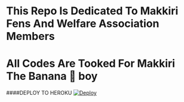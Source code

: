 # This Repo Is Dedicated To Makkiri Fens And Welfare Association Members

# All Codes Are Tooked For Makkiri The Banana 🍌 boy


####DEPLOY TO HEROKU
[![Deploy](https://www.herokucdn.com/deploy/button.svg)](https://github.com/Lallu-lallus/Makri_banana_boii)
